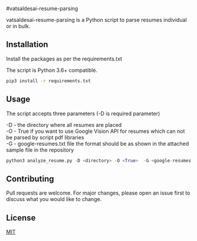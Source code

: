 #vatsaldesai-resume-parsing 

vatsaldesai-resume-parsing is a Python script to parse resumes individual or in bulk.

## Installation

Install the packages as per the requirements.txt 

The script is Python 3.6+ compatible.

```bash
pip3 install -r requirements.txt
```

## Usage

The script accepts three parameters (-D is required parameter)

-D   -  the directory where all resumes are placed  
-O   -  True if you want to use Google Vision API for resumes which can not be parsed by script pdf libraries  
-G   -  google-resumes.txt file the format should be as shown in the attached sample file in the repository  


```python
python3 analyze_resume.py -D <directory> -O <True>  -G <google-resumes.txt>
```

## Contributing
Pull requests are welcome. For major changes, please open an issue first to discuss what you would like to change.



## License
[MIT](https://choosealicense.com/licenses/mit/)
